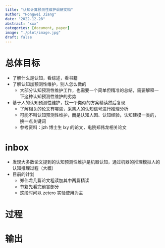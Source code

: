 ```yaml
---
title: "认知计算预测性维护调研文档"
author: "Hongwei Jiang"
date: "2022-12-28"
abstract: "xxx"
categories: [document, paper]
image: "./plot/image.jpg"
draft: false
---
```




# 总体目标

- 了解什么是认知，看综述，看书籍 
- 了解认知加预测性维护，别人怎么做的
	- 大部分认知预测性维护工作，也需要一个简单但精准的总结，需要解释一下这种认知预测性维护的劣势
- 基于人的认知预测性维护，找一个类似的方案精读然后复现
	- 了解相关的论文有哪些，采集人的认知信号进行推理分析
	- 可能不叫认知预测性维护，而是认知人因、认知经验，认知建模一类的，换一点关键词
	- 参考资料：jzh 博士生 lxy 的论文，电院郑伟龙相关论文
# inbox
- 发现大多数论文提到的认知预测性维护是机器认知，通过机器的推理模拟人的认知推理过程（大概）
- 目前的计划
	- 郑伟龙几篇论文粗读加其中两篇精读
	- 书籍先看完前言部分
	- 这段时间以 zetero 实验使用为主

# 过程

# 输出



